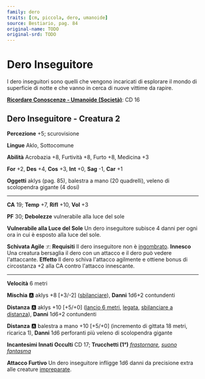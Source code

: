 ```yaml
---
family: dero
traits: [cm, piccola, dero, umanoide]
source: Bestiario, pag. 84
original-name: TODO
original-srd: TODO
---
```


# Dero Inseguitore

I dero inseguitori sono quelli che vengono incaricati di esplorare il mondo di superficie di notte e che vanno in cerca di nuove vittime da rapire.

**[Ricordare Conoscenze - Umanoide (Società)](/azioni/ricordare-conoscenze)**: CD 16

## Dero Inseguitore - Creatura 2

**Percezione** +5; scurovisione

**Lingue** Aklo, Sottocomune

**Abilità** Acrobazia +8, Furtività +8, Furto +8, Medicina +3

**For** +2, **Des** +4, **Cos** +3, **Int** +0, **Sag** -1, **Car** +1

**Oggetti** aklys (pag. 85), balestra a mano (20 quadrelli), veleno di scolopendra gigante (4 dosi)

***

**CA** 19; **Temp** +7, **Rifl** +10, **Vol** +3

**PF** 30; **Debolezze** vulnerabile alla luce del sole

**Vulnerabile alla Luce del Sole** Un dero inseguitore subisce 4 danni per ogni ora in cui è esposto alla luce del sole.

**Schivata Agile** :r: **Requisiti** Il dero inseguitore non è [ingombrato](/condizioni/ingombrato). **Innesco** Una creatura bersaglia il dero con un attacco e il dero può vedere l'attaccante. **Effetto** Il dero schiva l'attacco agilmente e ottiene bonus di circostanza +2 alla CA contro l'attacco innescante.

***

**Velocità** 6 metri

**Mischia** :a: aklys +8 \[+3/-2] ([sbilanciare](/tratti/sbilanciare)), **Danni** 1d6+2 contundenti

**Distanza** :a: aklys +10 \[+5/+0] ([lancio 6 metri](/tratti/lancio), [legata](/tratti/legata), [sbilanciare a distanza](/tratti/sbilanciare-a-distanza)), **Danni** 1d6+2 contundenti

**Distanza** :a: balestra a mano +10 \[+5/+0] (incremento di gittata 18 metri, ricarica 1), **Danni** 1d6 perforanti più veleno di scolopendra gigante

**Incantesimi Innati Occulti** CD 17; **Trucchetti (1°)** *[frastornare](/incantesimi/frastornare), [suono fantasma](/incantesimi/suono-fantasma)*

**Attacco Furtivo** Un dero inseguitore infligge 1d6 danni da precisione extra alle creature [impreparate](/condizioni/impreparato).
